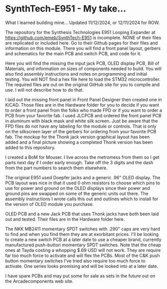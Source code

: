 # SynthTech-E951 - My take...
What I learned building mine... Updated 11/12/2024, or 12/11/2024 for ROW.

The repository for the Synthesis Technologies E951 Looping Expander at https://github.com/emeb/SynthTech-E951 is incomplete. NONE of their files are
replicated or included here. Go to their Github pages for their files and information on this module. There you will find a front panel layout, 
gerbers and schematics for the main PCB and switch PCB, and code for it.

Here you will find the missing the input jack PCB, OLED display PCB, Bill of Materials, and information on sizes of components needed to build. You 
will also find assembly instructions and notes on programming and initial testing. You will NOT find a hex file here to load the STM32 microcontroller. 
The required files are out on the original GitHub site for you to compile and use. I will not describe how to do that.

I laid out the missing front panel in Front Panel Designer then created one in KiCAD. Those files are in the Hardware folder for you to decide if you
want to order a front panel from the folks who made FPD or if you want to order a PCB from your favorite fab. I used JLCPCB and ordered the front panel
PCB in aluminum with black mask and white silk screen. Just be aware that the FPD files do not have any labeling for the module or controls. That is
only on the silkscreen layer of the gerbers for ordering from your favorite PCB fab. The mockup for the Thonk jack version graphical layout has been
added and a final picture showing a completed Thonk version has been added to this repository.

I created a BoM for Mouser. I live across the metromess from them so I get parts next day if I order early enough. Take off the 3 digits and the dash
from the part numbers to search them elsewhere.

The original E951 used Doepfer jacks and a generic .96" OLED display. The PCB layout was nice in that it used 0 ohm resistors to choose which pins
to use for power and ground on the OLED displays since their power and ground pins are swapped on some of the generic units out there. The assembly
instructions I wrote calls this out and outlines which to install for the version of OLED module you purchase.

OLED PCB and a new Jack PCB that uses Thonk jacks have both been laid out and tested. Their files are in the Hardware folder here.

The NKK MB2411 momentary SPDT switches with .290" caps are very hard to find and when you find them they are at exorbitant prices. I'll be looking to
create a new switch PCB at a later date to use a cheaper brand, currently manufactured push-button momentary SPDT switches. Note that the cheap ones
at Tayda costing a whopping $.69 USD will not work. They are require far too much force to activate and will flex the PCBs. Most of the C&K push 
button momentary switches I've tried also require too much force to activate. One series looks promising and will be looked into at a later date.

I have spare PCBs and may put some for sale as sets in the future out on the Arcadecomponents web site.
